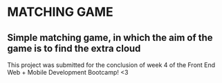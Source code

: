 # MATCHING GAME

## Simple matching game, in which the aim of the game is to find the extra cloud 

This project was submitted for the conclusion of week 4 of the Front End Web + Mobile Development Bootcamp! <3